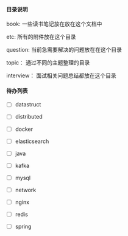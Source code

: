 #### 目录说明

book: 一些读书笔记放在放在这个文档中

etc: 所有的附件放在这个目录

question: 当前急需要解决的问题放在在这个目录

topic： 通过不同的主题整理的目录

interview： 面试相关问题总结都放在这个目录

#### 待办列表

- [ ] datastruct

- [ ] distributed
- [ ] docker
- [ ] elasticsearch
- [ ] java
- [ ] kafka
- [ ] mysql
- [ ] network
- [ ] nginx
- [ ] redis
- [ ] spring 